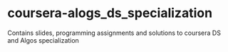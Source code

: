 # coursera-alogs_ds_specialization
Contains slides, programming assignments and solutions to coursera DS and Algos specialization
